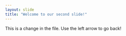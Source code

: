 ```yaml
---
layout: slide
title: "Welcome to our second slide!"
---
```

This is a change in the file.
Use the left arrow to go back!
